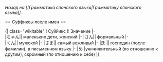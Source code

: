 	
<i>Назад на [[Грамматика японского языка|Грамматику японского языка]].</i>

== Суффиксы после имен ==

{| class="wikitable"
! Суййикс !! Значение
|-	
|ちゃん|| маленькие дети, женский
|-
|さん|| формальный
|-	
|くん|| мужской
|-
|さま|| самый вежливый
|-
|氏 || господин (после фамилии), в письменном языку
|-
|め
|уничижительный (по отношению к другим),
скромный (по отношению к себе)
|}
